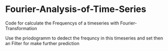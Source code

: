 # Fourier-Analysis-of-Time-Series
Code for calculate the Frequencys of a timeseries with Fourier-Transformation

Use the priodogramm to dedect the frequncy in this timeseries and set then an Filter for make further prediction
